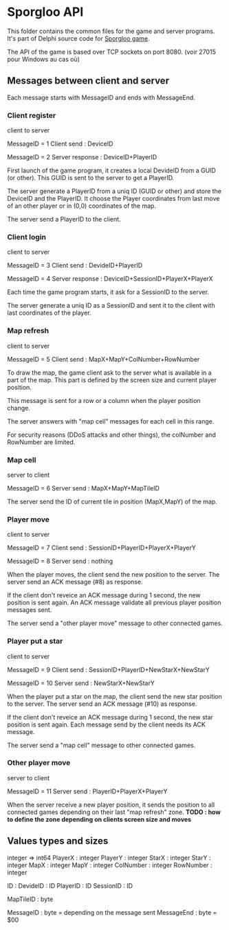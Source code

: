 # Sporgloo API

This folder contains the common files for the game and server programs. It's part of Delphi source code for [Sporgloo game](https://sporgloo.gamolf.fr/).

The API of the game is based over TCP sockets on port 8080. (voir 27015 pour Windows au cas où)

## Messages between client and server

Each message starts with MessageID and ends with MessageEnd.

### Client register

client to server

MessageID = 1
Client send : DeviceID

MessageID = 2
Server response : DeviceID+PlayerID

First launch of the game program, it creates a local DevideID from a GUID (or other). This GUID is sent to the server to get a PlayerID.

The server generate a PlayerID from a uniq ID (GUID or other) and store the DeviceID and the PlayerID. It choose the Player coordinates from last move of an other player or in (0,0) coordinates of the map.

The server send a PlayerID to the client.

### Client login

client to server

MessageID = 3
Client send : DevideID+PlayerID

MessageID = 4
Server response : DeviceID+SessionID+PlayerX+PlayerX

Each time the game program starts, it ask for a SessionID to the server.

The server generate a uniq ID as a SessionID and sent it to the client with last coordinates of the player.

### Map refresh

client to server

MessageID = 5
Client send : MapX+MapY+ColNumber+RowNumber

To draw the map, the game client ask to the server what is available in a part of the map. This part is defined by the screen size and current player position.

This message is sent for a row or a column when the player position change.

The server answers with "map cell" messages for each cell in this range.

For security reasons (DDoS attacks and other things), the colNumber and RowNumber are limited.

### Map cell

server to client

MessageID = 6
Server send : MapX+MapY+MapTileID

The server send the ID of current tile in position (MapX,MapY) of the map.

### Player move

client to server

MessageID = 7
Client send : SessionID+PlayerID+PlayerX+PlayerY

MessageID = 8
Server send : nothing

When the player moves, the client send the new position to the server.
The server send an ACK message (#8) as response.

If the client don't reveice an ACK message during 1 second, the new position is sent again. An ACK message validate all previous player position messages sent.

The server send a "other player move" message to other connected games.

### Player put a star

client to server

MessageID = 9
Client send : SessionID+PlayerID+NewStarX+NewStarY

MessageID = 10
Server send : NewStarX+NewStarY

When the player put a star on the map, the client send the new star position to the server.
The server send an ACK message (#10) as response.

If the client don't reveice an ACK message during 1 second, the new star position is sent again. Each message send by the client needs its ACK message.

The server send a "map cell" message to other connected games.

### Other player move

server to client

MessageID = 11
Server send : PlayerID+PlayerX+PlayerY

When the server receive a new player position, it sends the position to all connected games depending on their last "map refresh" zone.
**TODO : how to define the zone depending on clients screen size and moves**

## Values types and sizes

integer => int64
PlayerX : integer
PlayerY : integer
StarX : integer
StarY : integer
MapX : integer
MapY : integer
ColNumber : integer
RowNumber : integer

ID :
DevideID : ID
PlayerID : ID
SessionID : ID

MapTileID : byte

MessageID : byte = depending on the message sent
MessageEnd : byte = $00
